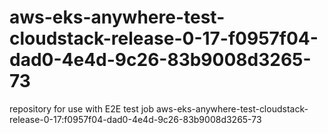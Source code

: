 # aws-eks-anywhere-test-cloudstack-release-0-17-f0957f04-dad0-4e4d-9c26-83b9008d3265-73
repository for use with E2E test job aws-eks-anywhere-test-cloudstack-release-0-17:f0957f04-dad0-4e4d-9c26-83b9008d3265-73
